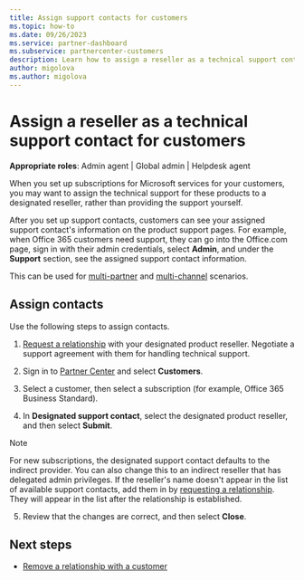```yaml
---
title: Assign support contacts for customers
ms.topic: how-to
ms.date: 09/26/2023
ms.service: partner-dashboard
ms.subservice: partnercenter-customers
description: Learn how to assign a reseller as a technical support contact for customers who have subscriptions to Microsoft services.
author: migolova
ms.author: migolova
---
```


# Assign a reseller as a technical support contact for customers

**Appropriate roles**: Admin agent | Global admin | Helpdesk agent

When you set up subscriptions for Microsoft services for your customers, you may want to assign the technical support for these products to a designated reseller, rather than providing the support yourself.

After you set up support contacts, customers can see your assigned support contact's information on the product support pages. For example, when Office 365 customers need support, they can go into the Office.com page, sign in with their admin credentials, select **Admin**, and under the **Support** section, see the assigned support contact information.

This can be used for [multi-partner](multipartner.md) and [multi-channel](multichannel.md) scenarios.

## Assign contacts

Use the following steps to assign contacts.

1. [Request a relationship](request-a-relationship-with-a-customer.md) with your designated product reseller. Negotiate a support agreement with them for handling technical support.

2. Sign in to [Partner Center](https://partner.microsoft.com/dashboard/home) and select **Customers**.

3. Select a customer, then select a subscription (for example, Office 365 Business Standard).

4. In  **Designated support contact**, select the designated product reseller, and then select **Submit**.

> [!NOTE]
> For new subscriptions, the designated support contact defaults to the indirect provider. You can also change this to an indirect reseller that has delegated admin privileges.
> If the reseller's name doesn't appear in the list of available support contacts, add them in by [requesting a relationship](request-a-relationship-with-a-customer.md). They will appear in the list after the relationship is established.

5. Review that the changes are correct, and then select **Close**.

## Next steps

- [Remove a relationship with a customer](remove-a-relationship.md)
